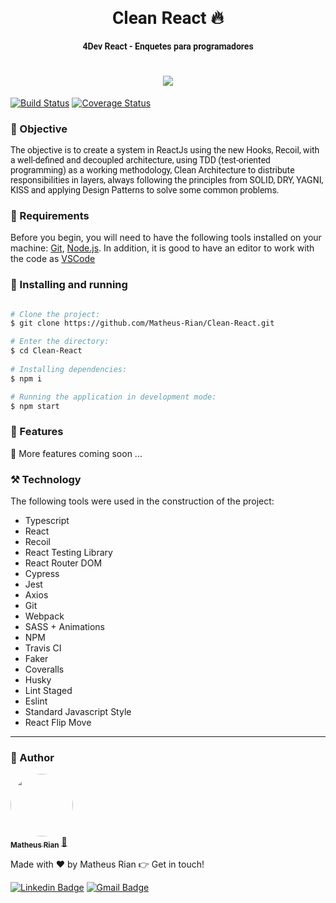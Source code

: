 
<h1 style="font-family: roboto;" align='center'>Clean React 🔥</h1>
<h4 style="font-family: roboto;" align='center'>4Dev React - Enquetes para programadores</h4>

<h1 style="font-family: roboto;" align='center'>
  <img src='https://img.shields.io/static/v1?label=status&message=Development&color=ffd700&style=for-the-badge&logo=React'></img>
</h1>

[![Build Status](https://app.travis-ci.com/Matheus-Rian/Clean-React.svg?branch=master)](https://app.travis-ci.com/Matheus-Rian/Clean-React)
[![Coverage Status](https://coveralls.io/repos/github/Matheus-Rian/Clean-React/badge.svg?branch=master)](https://coveralls.io/github/Matheus-Rian/Clean-React?branch=master)

### :pushpin: Objective

<p style="font-family: roboto;">The objective is to create a system in ReactJs using the new Hooks, Recoil, with a well-defined and decoupled architecture, using TDD (test-oriented programming) as a working methodology, Clean Architecture to distribute responsibilities in layers, always following the principles from SOLID, DRY, YAGNI, KISS and applying Design Patterns to solve some common problems.
</p>

### :hammer: Requirements

Before you begin, you will need to have the following tools installed on your machine:
[Git](https://git-scm.com), [Node.js](https://nodejs.org/en/). 
In addition, it is good to have an editor to work with the code as [VSCode](https://code.visualstudio.com/)

### :rocket: Installing and running

```bash

# Clone the project:
$ git clone https://github.com/Matheus-Rian/Clean-React.git

# Enter the directory:
$ cd Clean-React
  
# Installing dependencies:
$ npm i

# Running the application in development mode:
$ npm start
``` 

### 🏁 Features 

🚧 More features coming soon ...

### ⚒️ Technology

The following tools were used in the construction of the project:

 - Typescript
 - React
 - Recoil
 - React Testing Library
 - React Router DOM
 - Cypress
 - Jest
 - Axios
 - Git
 - Webpack
 - SASS + Animations
 - NPM
 - Travis CI
 - Faker
 - Coveralls
 - Husky
 - Lint Staged
 - Eslint
 - Standard Javascript Style
 - React Flip Move

---
### :trident: Author 

<a href="https://www.linkedin.com/in/matheus-rian-19b81a183/">
 <img style="border-radius: 50%;" src="https://avatars0.githubusercontent.com/u/53922139?s=460&u=78916fa8ef722becba440780b3f5756e66507bb7&v=4" width="100px;" alt=""/>
 <br />
 <sub><b>Matheus Rian</b></sub></a> <a href="https://www.linkedin.com/in/matheus-rian-19b81a183/" title="MatheusRian">🚀</a>

 Made with ❤️ by Matheus Rian :point_right: Get in touch!

[![Linkedin Badge](https://img.shields.io/badge/-Matheus-blue?style=flat-square&logo=Linkedin&logoColor=white&link=https://www.linkedin.com/in/tgmarinho/)](https://www.linkedin.com/in/matheus-rian-19b81a183/) [![Gmail Badge](https://img.shields.io/badge/-souzamatheusrian@gmail.com-c14438?style=flat-square&logo=Gmail&logoColor=white&link=mailto:souzamatheusrian@gmail.com)](souzamatheusrian@gmail.com)
